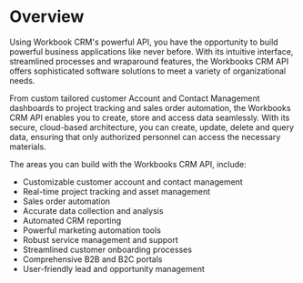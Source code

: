 # Overview

Using Workbook CRM's powerful API, you have the opportunity to build powerful
business applications like never before. With its intuitive interface,
streamlined processes and wraparound features, the Workbooks CRM API offers
sophisticated software solutions to meet a variety of organizational needs.

From custom tailored customer Account and Contact Management dashboards to
project tracking and sales order automation, the Workbooks CRM API enables you
to create, store and access data seamlessly. With its secure, cloud-based
architecture, you can create, update, delete and query data, ensuring that only
authorized personnel can access the necessary materials.

The areas you can build with the Workbooks CRM API, include:

- Customizable customer account and contact management
- Real-time project tracking and asset management
- Sales order automation
- Accurate data collection and analysis
- Automated CRM reporting
- Powerful marketing automation tools
- Robust service management and support
- Streamlined customer onboarding processes
- Comprehensive B2B and B2C portals
- User-friendly lead and opportunity management
